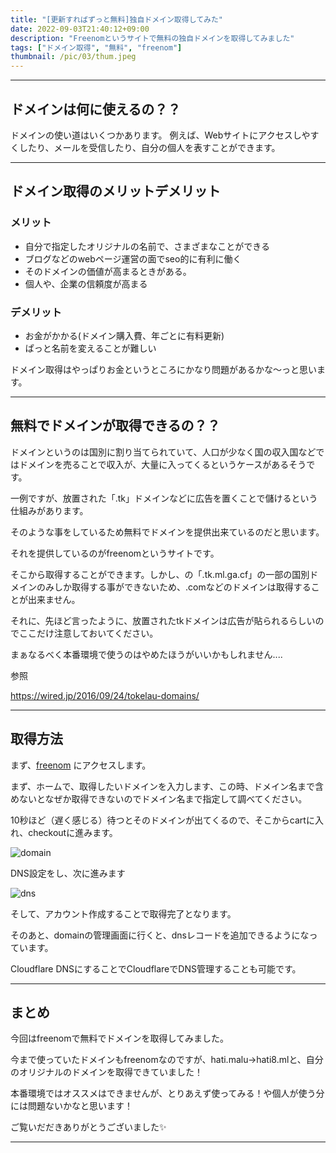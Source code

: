 ```yaml
---
title: "[更新すればずっと無料]独自ドメイン取得してみた"
date: 2022-09-03T21:40:12+09:00
description: "Freenomというサイトで無料の独自ドメインを取得してみました"
tags: ["ドメイン取得", "無料", "freenom"]
thumbnail: /pic/03/thum.jpeg
---
```


---
## ドメインは何に使えるの？？

ドメインの使い道はいくつかあります。
例えば、Webサイトにアクセスしやすくしたり、メールを受信したり、自分の個人を表すことができます。

---

## ドメイン取得のメリットデメリット

### メリット

* 自分で指定したオリジナルの名前で、さまざまなことができる
* ブログなどのwebページ運営の面でseo的に有利に働く
* そのドメインの価値が高まるときがある。
* 個人や、企業の信頼度が高まる

### デメリット

* お金がかかる(ドメイン購入費、年ごとに有料更新)
* ぱっと名前を変えることが難しい

ドメイン取得はやっぱりお金というところにかなり問題があるかな〜っと思います。

---

## 無料でドメインが取得できるの？？

ドメインというのは国別に割り当てられていて、人口が少なく国の収入国などではドメインを売ることで収入が、大量に入ってくるというケースがあるそうです。

一例ですが、放置された「.tk」ドメインなどに広告を置くことで儲けるという仕組みがあります。

そのような事をしているため無料でドメインを提供出来ているのだと思います。

それを提供しているのがfreenomというサイトです。

そこから取得することができます。しかし、の「.tk.ml.ga.cf」の一部の国別ドメインのみしか取得する事ができないため、.comなどのドメインは取得することが出来ません。

それに、先ほど言ったように、放置されたtkドメインは広告が貼られるらしいのでここだけ注意しておいてください。

まぁなるべく本番環境で使うのはやめたほうがいいかもしれません....


参照　

<https://wired.jp/2016/09/24/tokelau-domains/>

---

## 取得方法

まず、[freenom](https://freenom.com) にアクセスします。

まず、ホームで、取得したいドメインを入力します、この時、ドメイン名まで含めないとなぜか取得できないのでドメイン名まで指定して調べてください。

10秒ほど（遅く感じる）待つとそのドメインが出てくるので、そこからcartに入れ、checkoutに進みます。

![domain](/pic/03/domain.png)

DNS設定をし、次に進みます

![dns](/pic/03/dns.png)

そして、アカウント作成することで取得完了となります。

そのあと、domainの管理画面に行くと、dnsレコードを追加できるようになっています。

Cloudflare DNSにすることでCloudflareでDNS管理することも可能です。

---

## まとめ

今回はfreenomで無料でドメインを取得してみました。

今まで使っていたドメインもfreenomなのですが、hati.malu→hati8.mlと、自分のオリジナルのドメインを取得できていました！

本番環境ではオススメはできませんが、とりあえず使ってみる！や個人が使う分には問題ないかなと思います！


ご覧いだだきありがとうございました✨

---
